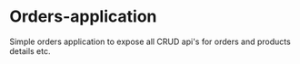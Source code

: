 # Orders-application
Simple orders application to expose all CRUD api's for orders and products details etc.

